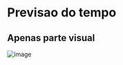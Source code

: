 # Previsao do tempo 
## Apenas parte visual

![image](https://user-images.githubusercontent.com/48861829/156898229-8fa57755-913b-4328-a86e-9d126e842adc.png)

